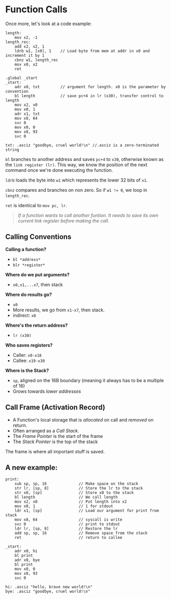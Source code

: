 # Function Calls

Once more, let's look at a code example:

``` ARM
length:
    mov x2, -1
length_rec:
    add x2, x2, 1
    ldrb w1, [x0], 1    // Load byte from mem at addr in x0 and increment it by 1
    cbnz w1, length_rec
    mov x0, x2
    ret
    
.global _start
_start:
    adr x0, txt         // argument for length. x0 is the parameter by convention
    bl length           // save pc+4 in lr (x30), transfer control to length
    mov x2, x0
    mov x0, 1
    adr x1, txt
    mov x8, 64
    svc 0
    mov x0, 0
    mov x8, 93
    svc 0

txt: .asciz "goodbye, cruel world!\n" //.asciz is a zero-terminated string
```

`bl` branches to another address and saves `pc+4` to `x30`, otherwise known as the `link register (lr)`. This way, we know the position of the next command once we're done executing the function.

`ldrb` loads the byte into `w1` which represents the lower 32 bits of `x1`.

`cbnz` compares and branches on non zero. So if `w1 != 0`, we loop in `length_rec`. 

`ret` is identical to `mov pc, lr`.

> *If a function wants to call another funtion. It needs to save its own current link register before making the call.*

## Calling Conventions

**Calling a function?**

- `bl *address*`
- `blr *register*`

**Where do we put arguments?**

- `x0,x1,...x7`, then stack

**Where do results go?**

- `x0`
- More results, we go from `x1-x7`, then stack.
- indirect: `x8`

**Where's the return address?**

- `lr (x30)`

**Who saves registers?**

- Caller: `x0-x18`
- Callee: `x19-x30`

**Where is the Stack?**

- `sp`, aligned on the 16B boundary (meaning it always has to be a multiple of 16)
- Grows towards *lower addresses*

## Call Frame (Activation Record)
- A Function's local storage that is *allocated* on call and *removed* on return.
- Often arranged as a *Call Stack*.
- The *Frame Pointer* is the start of the frame
- The *Stack Pointer* is the top of the stack

The frame is where all important stuff is saved.


## A new example:

``` ARM
print:
    sub sp, sp, 16              // Make space on the stack
    str lr, [sp, 8]             // Store the lr to the stack
    str x0, [sp]                // Store x0 to the stack
    bl length                   // We call length
    mov x2, x0                  // Put length into x2
    mov x0, 1                   // 1 for stdout
    ldr x1, [sp]                // Load our argument for print from stack
    mov x8, 64                  // syscall is write
    svc 0                       // print to stdout
    ldr lr, [sp, 8]             // Restore the lr
    add sp, sp, 16              // Remove space from the stack
    ret                         // return to callee

_start:
    adr x0, hi
    bl print
    adr x0, bye
    bl print
    mov x0, 0
    mov x8, 93
    svc 0

hi: .asciz "hello, brave new world!\n"
bye: .asciz "goodbye, cruel world!\n"
```
